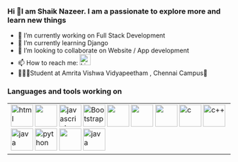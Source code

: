 ### Hi  👋I am Shaik Nazeer. I am a passionate to explore more and learn new things


- 🔭 I’m currently working on Full Stack Development
- 🌱 I’m currently learning Django
- 👯 I’m looking to collaborate on Website / App development
- 📫 How to reach me: <a href = "https://www.linkedin.com/in/shaik-nazeer-798243216"><img src = "https://img.icons8.com/color/344/linkedin.png" alt = "Linked in" width = "25" height = "25" /></a>
- 👨🏻‍💻Student at Amrita Vishwa Vidyapeetham , Chennai Campus🏫
### Languages and tools working on
<table>
    <tr>
      <td>
        <div>
          <a href="https://developer.mozilla.org/en-US/docs/Web/HTML"><img src="https://img.icons8.com/color/48/000000/html-5--v1.png" alt="html" width="50" height="50"/></a>
          <a href="https://www.w3.org/Style/CSS/Overview.en.html"><img src="https://img.icons8.com/color/48/000000/css3.png" width="50" height="50"/></a>
          <a href="https://www.javascript.com"><img src="https://img.icons8.com/color/128/000000/javascript.png" alt="javascript" width="50" height="50" /></a>
          <a href="https://getbootstrap.com"><img src="https://img.icons8.com/color/344/bootstrap.png" alt="Bootstrap" width="50" height="50" /></a>
          <a href="https://jquery.com/"><img src="https://img.icons8.com/ios-filled/344/jquery.png" width="50" height="50"/></a>
          <a href="https://reactjs.org"><img src="https://img.icons8.com/office/344/react.png" width="50" height="50"/></a>
           <a href="https://redux.js.org/"><img src="https://img.icons8.com/material-outlined/452/redux.png" width="50" height="50"/></a>
          <a href="https://www.cprogramming.com"><img src="https://img.icons8.com/color/48/000000/c-programming.png" alt="c" width="50" height="50" /><a>
          <a href="https://www.cprogramming.com"><img src="https://img.icons8.com/color/344/c-plus-plus-logo.png" alt="c++" width="50" height="50" /><a>
          <a href="https://www.java.com/"><img src="https://img.icons8.com/color/128/000000/java.png" alt="java" width="50" height="50" /></a>
          <a href="https://www.python.org"><img src="https://img.icons8.com/color/128/000000/python.png" alt="python" width="50" height="50" /></a>
          <a href="https://www.oracle.com/database/"><img src="https://img.icons8.com/external-soft-fill-juicy-fish/344/external-sql-servers-and-networks-soft-fill-soft-fill-juicy-fish.png" width="50" height="50" /></a>
            <a href="https://www.mysql.com/"><img src="https://img.icons8.com/external-those-icons-flat-those-icons/344/external-MySQL-programming-and-development-those-icons-flat-those-icons.png" alt="java" width="50" height="50" /></a>          
        </div>
    </td>
  </tr>
</table>
